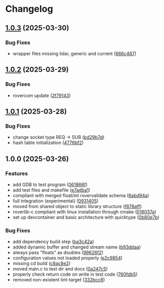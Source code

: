 # Changelog

## [1.0.3](https://github.com/VU-ASE/roverlib-c/compare/v1.0.2...v1.0.3) (2025-03-30)


### Bug Fixes

* wrapper files missing lidar, generic and current ([666c487](https://github.com/VU-ASE/roverlib-c/commit/666c4877c52d7e82631c477fe0a47e4e860ac2d4))

## [1.0.2](https://github.com/VU-ASE/roverlib-c/compare/v1.0.1...v1.0.2) (2025-03-29)


### Bug Fixes

* rovercom update ([2f79143](https://github.com/VU-ASE/roverlib-c/commit/2f79143eac364159327182a58de09a7762eda0b8))

## [1.0.1](https://github.com/VU-ASE/roverlib-c/compare/v1.0.0...v1.0.1) (2025-03-28)


### Bug Fixes

* change socket type REQ -&gt; SUB ([bd29b7d](https://github.com/VU-ASE/roverlib-c/commit/bd29b7de0c9ac0ca4cbe49823efbb6e9cc846ae1))
* hash table initialization ([4776bf2](https://github.com/VU-ASE/roverlib-c/commit/4776bf23c372a1549f213c91a2543cc1b8513363))

## 1.0.0 (2025-03-26)


### Features

* add GDB to test program ([061866f](https://github.com/VU-ASE/roverlib-c/commit/061866f725c83de324ad1c5c6d5f7a7fd8d9252b))
* add test files and makefile ([e7adba1](https://github.com/VU-ASE/roverlib-c/commit/e7adba115afdc1adcc84852021ceefee892a48ee))
* compliant with merged float/int rovervalidate schema ([6abd94a](https://github.com/VU-ASE/roverlib-c/commit/6abd94a39f951d7b043fa1aeae0366adc2c1b16c))
* full integration (experimental) ([0931405](https://github.com/VU-ASE/roverlib-c/commit/0931405028871fc8ae50632e499d7ea46b48b5d7))
* moved from shared object to static library structure ([f878aff](https://github.com/VU-ASE/roverlib-c/commit/f878affc0b3aa6d88da588ee55b74acf6fa33625))
* roverlib-c compliant with linux installation through cmake ([018037a](https://github.com/VU-ASE/roverlib-c/commit/018037aabce6c52ab7c86362036dcca9ccddb951))
* set up devcontainer and basic architecture with quicktype ([0b80e7b](https://github.com/VU-ASE/roverlib-c/commit/0b80e7bee0e5e24fc1761852571eec8b6719ed12))


### Bug Fixes

* add dependency build step ([ba3c42a](https://github.com/VU-ASE/roverlib-c/commit/ba3c42a56b2b8b93d6bea34e4e3466fc1e613282))
* added dynamic buffer and changed stream name ([b93ddaa](https://github.com/VU-ASE/roverlib-c/commit/b93ddaa985ea77052a7b15408b92d9e5a0446b77))
* always pass "floats" as doubles ([99626f2](https://github.com/VU-ASE/roverlib-c/commit/99626f2717463b3e9985af2b0d25d7f26b47b472))
* configuration values not loaded properly ([e2c9854](https://github.com/VU-ASE/roverlib-c/commit/e2c985449288ba3e656c37a0b5073f2061510621))
* missing cd build ([c8ac8e2](https://github.com/VU-ASE/roverlib-c/commit/c8ac8e2f37540c976453fb933c26caae1e182181))
* moved main.c to test dir and docs ([0a247c5](https://github.com/VU-ASE/roverlib-c/commit/0a247c5a07befdf023f1a3d113716e2b023f90ef))
* properly check return code on write in test code ([760fdb5](https://github.com/VU-ASE/roverlib-c/commit/760fdb5b099bd38cc7dfcc9e712c8a955c6da8ea))
* removed non-existent lint-target ([332bcc8](https://github.com/VU-ASE/roverlib-c/commit/332bcc8fbf9db2dc65b2d18996f277d289c53956))
